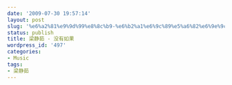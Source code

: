 ```yaml
---
date: '2009-07-30 19:57:14'
layout: post
slug: '%e6%a2%81%e9%9d%99%e8%8c%b9-%e6%b2%a1%e6%9c%89%e5%a6%82%e6%9e%9c'
status: publish
title: 梁静茹 - 没有如果
wordpress_id: '497'
categories:
- Music
tags:
- 梁静茹
---
```



